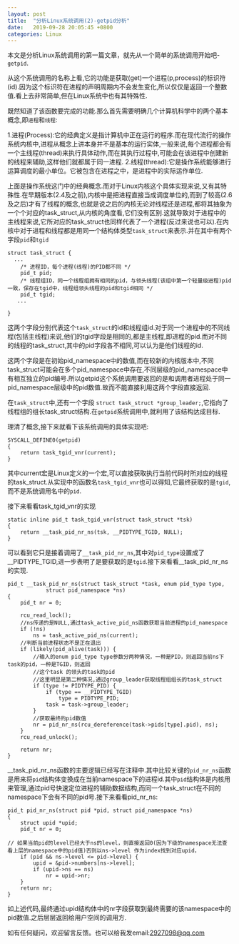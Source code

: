 ```yaml
---
layout: post
title:  "分析Linux系统调用(2)-getpid分析"
date:   2019-09-28 20:05:45 +0800
categories: Linux
---
```


本文是分析Linux系统调用的第一篇文章，就先从一个简单的系统调用开始吧-`getpid`.

从这个系统调用的名称上看,它的功能是获取(get)一个进程(p,process)的标识符(id).因为这个标识符在进程的声明周期内不会发生变化,所以仅仅是返回一个整数值.看上去非常简单,但在Linux系统中也有其特殊性.

既然知道了该函数要完成的功能.那么首先需要明确几个计算机科学中的两个基本概念,即`进程`和`线程`:

1.进程(Process):它的经典定义是指计算机中正在运行的程序.而在现代流行的操作系统内核中,进程从概念上讲本身并不是基本的运行实体,一般来说,每个进程都会有一个主线程(thread)来执行具体动作,而在其执行过程中,可能会在该进程中创建新的线程来辅助,这样他们就都属于同一进程.
2.线程(thread):它是操作系统能够进行运算调度的最小单位。它被包含在进程之中，是进程中的实际运作单位.

上面是操作系统这门中的经典概念.而对于Linux内核这个具体实现来说,又有其特殊性.在早期版本(2.4及之前),内核中是把进程直接当成调度单位的,而到了较高(2.6及之后)才有了线程的概念,也就是说之后的内核无论对线程还是进程,都将其抽象为一个个对应的task_struct,从内核的角度看,它们没有区别.这就导致对于进程中的主线程来说,它所对应的task_struct也同样代表了一个进程(反过来说也可以).在内核中对于进程和线程都是用同一个结构体类型`task_struct`来表示.并在其中有两个字段`pid`和`tgid`
```
struct task_struct {
  ...
    /* 进程ID，每个进程(线程)的PID都不同 */
	pid_t pid;
	/* 线程组ID，同一个线程组拥有相同的pid，与领头线程(该组中第一个轻量级进程)pid一致，保存在tgid中，线程组领头线程的pid和tgid相同 */
	pid_t tgid;
   ...

}
```

这两个字段分别代表这个`task_struct`的id和线程组id.对于同一个进程中的不同线程(包括主线程)来说,他们的tgid字段是相同的,都是主线程,即进程的pid.而对不同的线程的task_struct,其中的pid字段各不相同,可以认为是他们线程的id.

这两个字段是在初始pid_namespace中的数值,而在较新的内核版本中,不同task_struct可能会在多个pid_namespace中存在,不同层级的pid_namespace中有相互独立的pid编号.所以getpid这个系统调用要返回的是和调用者进程处于同一pid_namespace层级中的pid数值.故而不能直接利用这两个字段直接返回.

在`task_struct`中,还有一个字段 `struct task_struct *group_leader;`,它指向了线程组的组长task_struct结构.在`getpid`系统调用中,就利用了该结构达成目标.

理清了概念,接下来就看下该系统调用的具体实现吧:
```
SYSCALL_DEFINE0(getpid)
{
	return task_tgid_vnr(current);
}
```

其中current宏是Linux定义的一个宏,可以直接获取执行当前代码时所对应的线程的task_struct.从实现中的函数名`task_tgid_vnr`也可以得知,它最终获取的是`tgid`,而不是系统调用名中的`pid`.

接下来看看task_tgid_vnr的实现

```
static inline pid_t task_tgid_vnr(struct task_struct *tsk)
{
	return __task_pid_nr_ns(tsk, __PIDTYPE_TGID, NULL);
}

```
可以看到它只是接着调用了`__task_pid_nr_ns`,其中对`pid_type`设置成了__PIDTYPE_TGID,进一步表明了是要获取的是`tgid`.接下来看看__task_pid_nr_ns的实现.

```
pid_t __task_pid_nr_ns(struct task_struct *task, enum pid_type type,
			struct pid_namespace *ns)
{
	pid_t nr = 0;

	rcu_read_lock();
	//ns传递的是NULL,通过task_active_pid_ns函数获取当前进程的pid_namespace
	if (!ns)
		ns = task_active_pid_ns(current);
	//判断当前进程状态不是正在退出
	if (likely(pid_alive(task))) {
		//输入的enum pid_type type参数分两种情况，一种是PID，则返回当前ns下task的pid，一种是TGID，则返回
		//这个task 的领头的task的pid
		//这里明显是第二种情况,通过group_leader获取线程组组长的task_struct
		if (type != PIDTYPE_PID) {
			if (type == __PIDTYPE_TGID)
				type = PIDTYPE_PID;
			task = task->group_leader;
		}
		//获取最终的pid数值
		nr = pid_nr_ns(rcu_dereference(task->pids[type].pid), ns);
	}
	rcu_read_unlock();

	return nr;
}
```
__task_pid_nr_ns函数的主要逻辑已经写在注释中.其中比较关键的`pid_nr_ns`函数是用来将`pid`结构体变换成在当前namespace下的进程id.其中`pid`结构体是内核用来管理,通过pid号快速定位进程的辅助数据结构,而同一个task_struct在不同的namespace下会有不同的pid号.接下来看看pid_nr_ns:

```
pid_t pid_nr_ns(struct pid *pid, struct pid_namespace *ns)
{
	struct upid *upid;
	pid_t nr = 0;
	
// 如果当前pid的level已经大于ns的level，则直接返回0(因为下级的namespace无法查看上层的namespace中的pid值)否则以ns->level 作为index找到对应upid，
	if (pid && ns->level <= pid->level) {
		upid = &pid->numbers[ns->level];
		if (upid->ns == ns)
			nr = upid->nr;
	}
	return nr;
}
```
如上述代码,最终通过upid结构体中的nr字段获取到最终需要的该namespace中的pid数值.之后层层返回给用户空间的调用方.

如有任何疑问，欢迎留言反馈。也可以给我发email:2927098@qq.com